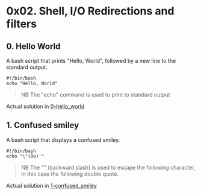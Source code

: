 # 0x02. Shell, I/O Redirections and filters

## 0. Hello World
A bash script that prints "Hello, World", followed by a new line to the standard output.
```
#!/bin/bash
echo "Hello, World"
```
> NB The "echo" command is used to print to standard output

Actual solution in [0-hello_world](./0-hello_world)

## 1. Confused smiley
A bash script that displays a confused smiley.
```
#!/bin/bash
echo "\"(Ôo)'"
```
> NB The "\" (backward slash) is used to escape the following character, in this case the following double quote.

Actual solution in [1-confused_smiley](./1-confused_smiley)
